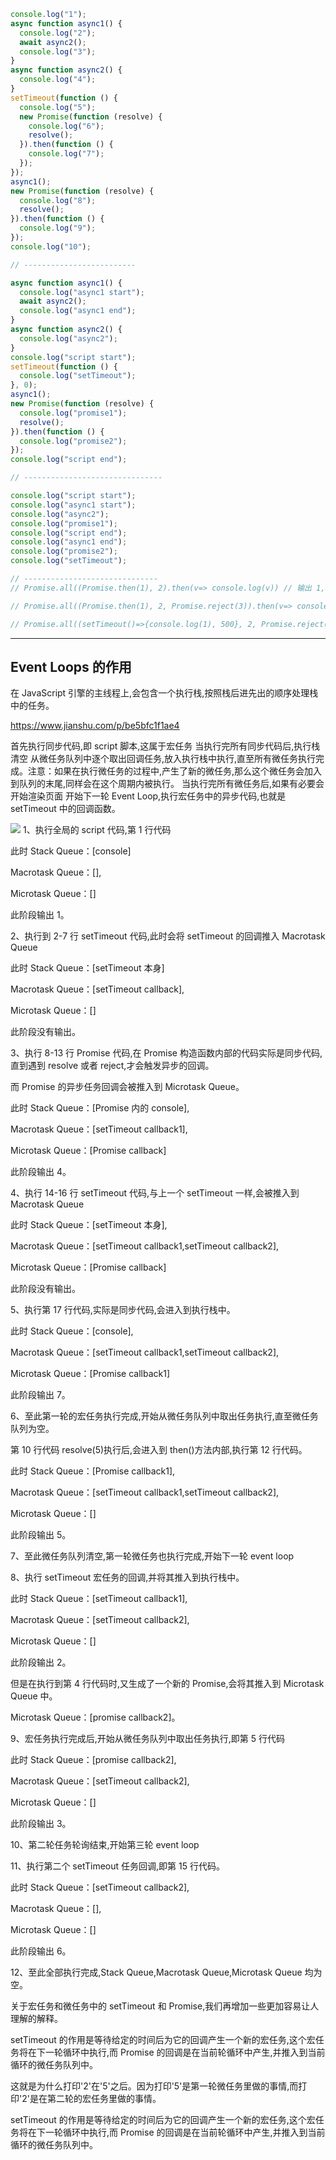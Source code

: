 ```js
console.log("1");
async function async1() {
  console.log("2");
  await async2();
  console.log("3");
}
async function async2() {
  console.log("4");
}
setTimeout(function () {
  console.log("5");
  new Promise(function (resolve) {
    console.log("6");
    resolve();
  }).then(function () {
    console.log("7");
  });
});
async1();
new Promise(function (resolve) {
  console.log("8");
  resolve();
}).then(function () {
  console.log("9");
});
console.log("10");

// -------------------------

async function async1() {
  console.log("async1 start");
  await async2();
  console.log("async1 end");
}
async function async2() {
  console.log("async2");
}
console.log("script start");
setTimeout(function () {
  console.log("setTimeout");
}, 0);
async1();
new Promise(function (resolve) {
  console.log("promise1");
  resolve();
}).then(function () {
  console.log("promise2");
});
console.log("script end");

// -------------------------------

console.log("script start");
console.log("async1 start");
console.log("async2");
console.log("promise1");
console.log("script end");
console.log("async1 end");
console.log("promise2");
console.log("setTimeout");

// ------------------------------
// Promise.all((Promise.then(1), 2).then(v=> console.log(v)) // 输出 1,2

// Promise.all((Promise.then(1), 2, Promise.reject(3)).then(v=> console.log(v)) // 3

// Promise.all((setTimeout()=>{console.log(1), 500}, 2, Promise.reject(3)).then(v=> console.log(v)) // 1,2,3
```

---

## Event Loops 的作用

在 JavaScript 引擎的主线程上,会包含一个执行栈,按照栈后进先出的顺序处理栈中的任务。

<https://www.jianshu.com/p/be5bfc1f1ae4>

首先执行同步代码,即 script 脚本,这属于宏任务
当执行完所有同步代码后,执行栈清空
从微任务队列中逐个取出回调任务,放入执行栈中执行,直至所有微任务执行完成。注意：如果在执行微任务的过程中,产生了新的微任务,那么这个微任务会加入到队列的末尾,同样会在这个周期内被执行。
当执行完所有微任务后,如果有必要会开始渲染页面
开始下一轮 Event Loop,执行宏任务中的异步代码,也就是 setTimeout 中的回调函数。

![](./0081Kckwgy1gkmlcq4403j30kk0ladg8.webp)
1、执行全局的 script 代码,第 1 行代码

此时 Stack Queue：[console]

Macrotask Queue：[],

Microtask Queue：[]

此阶段输出 1。

2、执行到 2-7 行 setTimeout 代码,此时会将 setTimeout 的回调推入 Macrotask Queue

此时 Stack Queue：[setTimeout 本身]

Macrotask Queue：[setTimeout callback],

Microtask Queue：[]

此阶段没有输出。

3、执行 8-13 行 Promise 代码,在 Promise 构造函数内部的代码实际是同步代码,直到遇到 resolve 或者 reject,才会触发异步的回调。

而 Promise 的异步任务回调会被推入到 Microtask Queue。

此时 Stack Queue：[Promise 内的 console],

Macrotask Queue：[setTimeout callback1],

Microtask Queue：[Promise callback]

此阶段输出 4。

4、执行 14-16 行 setTimeout 代码,与上一个 setTimeout 一样,会被推入到 Macrotask Queue

此时 Stack Queue：[setTimeout 本身],

Macrotask Queue：[setTimeout callback1,setTimeout callback2],

Microtask Queue：[Promise callback]

此阶段没有输出。

5、执行第 17 行代码,实际是同步代码,会进入到执行栈中。

此时 Stack Queue：[console],

Macrotask Queue：[setTimeout callback1,setTimeout callback2],

Microtask Queue：[Promise callback1]

此阶段输出 7。

6、至此第一轮的宏任务执行完成,开始从微任务队列中取出任务执行,直至微任务队列为空。

第 10 行代码 resolve(5)执行后,会进入到 then()方法内部,执行第 12 行代码。

此时 Stack Queue：[Promise callback1],

Macrotask Queue：[setTimeout callback1,setTimeout callback2],

Microtask Queue：[]

此阶段输出 5。

7、至此微任务队列清空,第一轮微任务也执行完成,开始下一轮 event loop

8、执行 setTimeout 宏任务的回调,并将其推入到执行栈中。

此时 Stack Queue：[setTimeout callback1],

Macrotask Queue：[setTimeout callback2],

Microtask Queue：[]

此阶段输出 2。

但是在执行到第 4 行代码时,又生成了一个新的 Promise,会将其推入到 Microtask Queue 中。

Microtask Queue：[promise callback2]。

9、宏任务执行完成后,开始从微任务队列中取出任务执行,即第 5 行代码

此时 Stack Queue：[promise callback2],

Macrotask Queue：[setTimeout callback2],

Microtask Queue：[]

此阶段输出 3。

10、第二轮任务轮询结束,开始第三轮 event loop

11、执行第二个 setTimeout 任务回调,即第 15 行代码。

此时 Stack Queue：[setTimeout callback2],

Macrotask Queue：[],

Microtask Queue：[]

此阶段输出 6。

12、至此全部执行完成,Stack Queue,Macrotask Queue,Microtask Queue 均为空。

关于宏任务和微任务中的 setTimeout 和 Promise,我们再增加一些更加容易让人理解的解释。

setTimeout 的作用是等待给定的时间后为它的回调产生一个新的宏任务,这个宏任务将在下一轮循环中执行,而 Promise 的回调是在当前轮循环中产生,并推入到当前循环的微任务队列中。

这就是为什么打印'2'在'5'之后。因为打印'5'是第一轮微任务里做的事情,而打印'2'是在第二轮的宏任务里做的事情。

setTimeout 的作用是等待给定的时间后为它的回调产生一个新的宏任务,这个宏任务将在下一轮循环中执行,而 Promise 的回调是在当前轮循环中产生,并推入到当前循环的微任务队列中。
